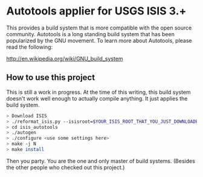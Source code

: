 # Autotools applier for USGS ISIS 3.+

This provides a build system that is more compatible with the open
source community. Autotools is a long standing build system that has
been popularized by the GNU movement. To learn more about Autotools,
please read the following:

http://en.wikipedia.org/wiki/GNU_build_system

## How to use this project

This is still a work in progress. At the time of this writing, this
build system doesn't work well enough to actually compile anything. It
just applies the build system.

```bash
> Download ISIS
> ./reformat_isis.py --isisroot=$YOUR_ISIS_ROOT_THAT_YOU_JUST_DOWNLOADED
> cd isis_autotools
> ./autogen
> ./configure <use some settings here>
> make -j N
> make install
```

Then you party. You are the one and only master of build
systems. (Besides the other people who checked out this project.)